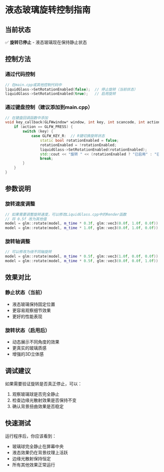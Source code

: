 # 液态玻璃旋转控制指南

## 当前状态
✅ **旋转已停止** - 液态玻璃现在保持静止状态

## 控制方法

### 通过代码控制
```cpp
// 在main.cpp或其他控制代码中
liquidGlass->SetRotationEnabled(false);  // 停止旋转（当前状态）
liquidGlass->SetRotationEnabled(true);   // 启用旋转
```

### 通过键盘控制（建议添加到main.cpp）
```cpp
// 在键盘回调函数中添加
void key_callback(GLFWwindow* window, int key, int scancode, int action, int mods) {
    if (action == GLFW_PRESS) {
        switch (key) {
            case GLFW_KEY_R:  // R键切换旋转状态
                static bool rotationEnabled = false;
                rotationEnabled = !rotationEnabled;
                liquidGlass->SetRotationEnabled(rotationEnabled);
                std::cout << "旋转 " << (rotationEnabled ? "已启用" : "已停止") << std::endl;
                break;
        }
    }
}
```

## 参数说明

### 旋转速度调整
```cpp
// 如果需要调整旋转速度，可以修改LiquidGlass.cpp中的Render函数
// 将 0.5f 改为其他值
model = glm::rotate(model, m_time * 0.3f, glm::vec3(0.0f, 1.0f, 0.0f));  // 更慢
model = glm::rotate(model, m_time * 1.0f, glm::vec3(0.0f, 1.0f, 0.0f));  // 更快
```

### 旋转轴调整
```cpp
// 可以修改为绕不同轴旋转
model = glm::rotate(model, m_time * 0.5f, glm::vec3(1.0f, 0.0f, 0.0f));  // 绕X轴
model = glm::rotate(model, m_time * 0.5f, glm::vec3(0.0f, 0.0f, 1.0f));  // 绕Z轴
```

## 效果对比

### 静止状态（当前）
- 液态玻璃保持固定位置
- 更容易观察细节效果
- 更好的性能表现

### 旋转状态（启用后）
- 动态展示不同角度的效果
- 更真实的玻璃质感
- 增强的3D立体感

## 调试建议

如果需要验证旋转是否真正停止，可以：
1. 观察玻璃球是否完全静止
2. 检查边缘光散射效果是否保持不变
3. 确认背景扭曲效果是否稳定

## 快速测试

运行程序后，你应该看到：
- 玻璃球完全静止在屏幕中央
- 液态效果仍在背景纹理上活跃
- 边缘光散射保持恒定
- 所有其他效果正常运行